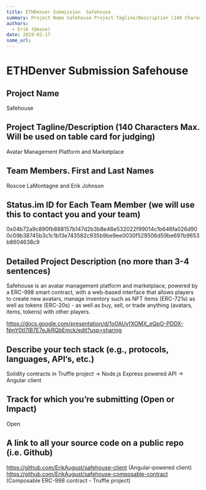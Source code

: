 ```yaml
---
title: ETHDenver Submission  Safehouse
summary: Project Name Safehouse Project Tagline/Description (140 Characters Max. Will be used on table card for judging) Avatar Management Platform and Marketplace Team Members. First and Last Names Roscoe LaMontagne and Erik Johnson Status.im ID for Each Team Member (we will use this to contact you and your team) 0x04b72a9c890fb888157b147d2b3b8e46e532022f99014c1b646fa026d900c09b38745b3c1c1b13e743582c935b9be9ee0030f529506d59be697b9653b8604638c9 Detailed Project Description (no more than 3-4 sentences) Sa
authors:
  - Erik (@ease)
date: 2019-02-17
some_url: 
---
```


# ETHDenver Submission  Safehouse


## Project Name
Safehouse

## Project Tagline/Description (140 Characters Max. Will be used on table card for judging)
Avatar Management Platform and Marketplace

## Team Members. First and Last Names
Roscoe LaMontagne and Erik Johnson

## Status.im ID for Each Team Member (we will use this to contact you and your team)
0x04b72a9c890fb888157b147d2b3b8e46e532022f99014c1b646fa026d900c09b38745b3c1c1b13e743582c935b9be9ee0030f529506d59be697b9653b8604638c9

## Detailed Project Description (no more than 3-4 sentences)

Safehouse is an avatar management platform and marketplace, powered by a ERC-998 smart contract, with a web-based  interface that allows players to create new avatars, manage inventory such as NFT items (ERC-721s) as well as tokens (ERC-20s) - as well as buy, sell, or trade anything (avatars, items, tokens) with other players.

https://docs.google.com/presentation/d/1o0AUvfXOMX_eQpO-PDDX-NmY0tI7lB7E7eJkRQbEmck/edit?usp=sharing

## Describe your tech stack (e.g., protocols, languages, API’s, etc.)
Solidity contracts in Truffle project -> Node.js Express powered API -> Angular client

## Track for which you’re submitting (Open or Impact)
Open

## A link to all your source code on a public repo (i.e. Github)
https://github.com/ErikAugust/safehouse-client (Angular-powered client)
https://github.com/ErikAugust/safehouse-composable-contract (Composable ERC-998 contract - Truffle project)




